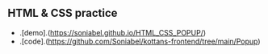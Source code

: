 ## HTML & CSS practice

- .[demo].(https://soniabel.github.io/HTML_CSS_POPUP/)
- .[code].(https://github.com/Soniabel/kottans-frontend/tree/main/Popup)
